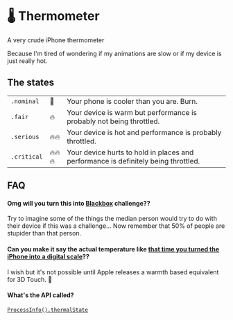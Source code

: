 # 🌡 Thermometer
A very crude iPhone thermometer

Because I'm tired of wondering if my animations are slow or if my device is just really hot.

## The states
| | | |
|-|-|-|
| `.nominal` | 🥒 | Your phone is cooler than you are. Burn. |
| `.fair` | 🔥 | Your device is warm but performance is probably not being throttled. |
| `.serious` | 🔥🔥 | Your device is hot and performance is probably throttled. |
| `.critical` | 🔥🔥🔥 | Your device hurts to hold in places and performance is definitely being throttled. |


## FAQ
#### Omg will you turn this into [Blackbox](https://itunes.apple.com/us/app/blackbox-think-outside-box/id962969578) challenge??
Try to imagine some of the things the median person would try to do with their device if this was a challenge… Now remember that 50% of people are stupider than that person.

#### Can you make it say the actual temperature like [that time you turned the iPhone into a digital scale](https://medium.com/swlh/turning-the-iphone-6s-into-a-digital-scale-f2197dc2b6e7)??
I wish but it's not possible until Apple releases a warmth based equivalent for 3D Touch. 🤞

#### What's the API called?
[`ProcessInfo().thermalState`](https://developer.apple.com/documentation/foundation/processinfo/thermalstate)
